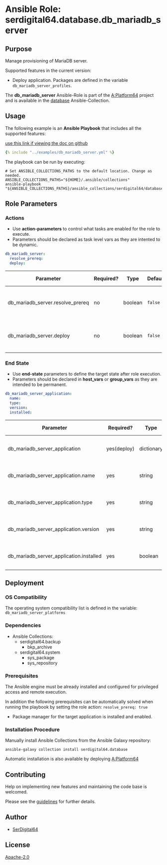 # Ansible Role: serdigital64.database.db_mariadb_server

## Purpose

Manage provisioning of MariaDB server.

Supported features in the current version:

- Deploy application. Packages are defined in the variable `db_mariadb_server_profiles`.

The **db_mariadb_server** Ansible-Role is part of the [A:Platform64](https://github.com/aplatform64/aplatform64) project and is available in the [database](https://aplatform64.readthedocs.io/en/latest/collections/database) Ansible-Collection.

## Usage

The following example is an **Ansible Playbook** that includes all the supported features:

[use this link if viewing the doc on github](https://github.com/aplatform64/database/blob/main/playbooks/db_mariadb_server.yml)

```yaml
{% include "../examples/db_mariadb_server.yml" %}
```

The playbook can be run by executing:

```shell
# Set ANSIBLE_COLLECTIONS_PATHS to the default location. Change as needed.
ANSIBLE_COLLECTIONS_PATHS="${HOME}/.ansible/collections"
ansible-playbook "${ANSIBLE_COLLECTIONS_PATHS}/ansible_collections/serdigital64/database/playbooks/db_mariadb_server.yml"
```

## Role Parameters

### Actions

- Use **action-parameters** to control what tasks are enabled for the role to execute.
- Parameters should be declared as task level vars as they are intented to be dynamic.

```yaml
db_mariadb_server:
  resolve_prereq:
  deploy:
```

| Parameter                        | Required? | Type    | Default | Purpose / Value                             |
| -------------------------------- | --------- | ------- | ------- | ------------------------------------------- |
| db_mariadb_server.resolve_prereq | no        | boolean | `false` | Enable automatic resolution of prequisites  |
| db_mariadb_server.deploy         | no        | boolean | `false` | Enable installation of application packages |

### End State

- Use **end-state** parameters to define the target state after role execution.
- Parameters should be declared in **host_vars** or **group_vars** as they are intended to be permanent.

```yaml
db_mariadb_server_application:
  name:
  type:
  version:
  installed:
```

| Parameter                               | Required?   | Type       | Default            | Purpose / Value                    |
| --------------------------------------- | ----------- | ---------- | ------------------ | ---------------------------------- |
| db_mariadb_server_application           | yes(deploy) | dictionary |                    | Set application package end state  |
| db_mariadb_server_application.name      | yes         | string     | `"mariadb_server"` | Select application package name    |
| db_mariadb_server_application.type      | yes         | string     | `"distro"`         | Select application package type    |
| db_mariadb_server_application.version   | yes         | string     | `"latest"`         | Select application package version |
| db_mariadb_server_application.installed | yes         | boolean    | `true`             | Set application package end state  |

## Deployment

### OS Compatibility

The operating system compatibility list is defined in the variable: `db_mariadb_server_platforms`

### Dependencies

- Ansible Collections:
  - serdigital64.backup
    - bkp_archive
  - serdigital64.system
    - sys_package
    - sys_repository

### Prerequisites

The Ansible engine must be already installed and configured for privileged access and remote execution.

In addition the following prerequisites can be automatically solved when running the playbook by setting the role action: `resolve_prereq: true`

- Package manager for the target application is installed and enabled.

### Installation Procedure

Manually install Ansible Collections from the Ansible Galaxy repository:

```shell
ansible-galaxy collection install serdigital64.database
```

Automatic installation is also available by deploying [A:Platform64](https://aplatform64.readthedocs.io/en/latest/#deployment)

## Contributing

Help on implementing new features and maintaining the code base is welcomed.

Please see the [guidelines](https://aplatform64.readthedocs.io/en/latest/contributing/CONTRIBUTING) for further details.

## Author

- [SerDigital64](https://serdigital64.github.io/)

## License

[Apache-2.0](https://www.apache.org/licenses/LICENSE-2.0.txt)
